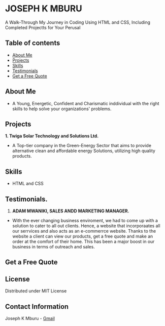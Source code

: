 # **JOSEPH K MBURU**
A Walk-Through My Journey in Coding Using HTML and CSS, Including Completed Projectts for Your Perusal
## **Table of contents**
- [About Me](#Aboutme)
- [Projects](#Projects)
- [Skills](#Skills)
- [Testimonials](#Testimonials)
- [Get a Free Quote](#GetafreeQuote)

## About Me
- A Young, Energetic, Confident and Charismatic inddividual with the right skills to help solve your organizations' problems.

## Projects
**1. Twiga Solar Technology and Solutions Ltd.**
- A Top-tier company in the Green-Energy Sector that aims to   provide alternative clean and affordable energy Solutions, utilizing high  quality products.

## Skills 
- HTML and CSS

## Testimonials.
1. **ADAM MWANIKI, SALES ANDD MARKETING MANAGER.**

- With the ever changing business enviroment, we had to come up with a solution to cater to all out clients. Hence, a website that incorporaates all our serrvices and also acts as an e-commerrce website. Thanks to the website a client can view our products, get a free quote and make an order at the comfort of their home. This has been a major boost in our business in terms of outreach and sales. 

## Get a Free Quote

## License

Distributed under MIT License

## Contact Information

Joseph K Mburu - [Gmail](mailto:kabugijoe.jk@gmail.com)
